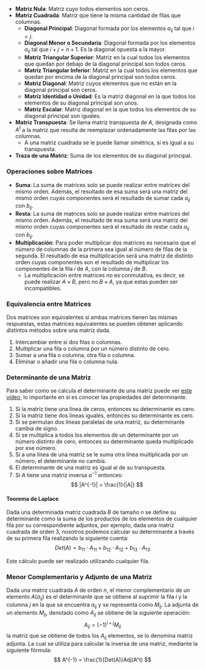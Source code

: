 
- **Matriz Nula**: Matriz cuyo todos elementos son ceros.
- **Matriz Cuadrada**: Matriz que tiene la misma cantidad de filas que columnas.
	- **Diagonal Principal**: Diagonal formada por los elementos $a_{ij}$ tal que $i = j$.
	- **Diagonal Menor o Secundaria**: Diagonal formada por los elementos $a_{ij}$ tal que $i + j = n+1$. Es la diagonal opuesta a la mayor.
	- **Matriz Triangular Superior**: Matriz en la cual todos los elementos que quedan por debajo de la diagonal principal son todos ceros.
	- **Matriz Triangular Inferior**: Matriz en la cual todos los elementos que quedan por encima de la diagonal principal son todos ceros.
	- **Matriz Diagonal**: Matriz cuyos elementos que no están en la diagonal principal son ceros.
	- **Matriz Identidad o Unidad**: Es la matriz diagonal en la que todos los elementos de su diagonal principal son unos.
	- **Matriz Escalar**: Matriz diagonal en la que todos los elementos de su diagonal principal son iguales.
- **Matriz Transpuesta**: Se llama matriz transpuesta de $A$, designada como $A^t$ a la matriz que resulta de reemplazar ordenadamente las filas por las columnas.
	- A una matriz cuadrada se le puede llamar simétrica, si es igual a su transpuesta.
- **Traza de una Matriz**: Suma de los elementos de su diagonal principal.


### Operaciones sobre Matrices

- **Suma**: La suma de matrices solo se puede realizar entre matrices del mismo orden. Además, el resultado de esa suma será una matriz del mismo orden cuyas componentes será el resultado de sumar cada $a_{ij}$ con $b_{ij}$.
- **Resta**: La suma de matrices solo se puede realizar entre matrices del mismo orden. Además, el resultado de esa suma será una matriz del mismo orden cuyas componentes será el resultado de restar cada $a_{ij}$ con $b_{ij}$.
- **Multiplicación**: Para poder multiplicar dos matrices es necesario que el número de columnas de la primera sea igual al número de filas de la segunda. El resultado de esa multiplicación será una matriz de distinto orden cuyas componentes son el resultado de multiplicar los componentes de la fila $i$ de $A$, con la columna $j$ de $B$.
	- La multiplicación entre matrices no es conmutativa, es decir, se puede realizar $A\times B$, pero no $B \times A$, ya que estas pueden ser incompatibles.

### Equivalencia entre Matrices

Dos matrices son equivalentes si ambas matrices tienen las mismas respuestas, estas matrices equivalentes se pueden obtener aplicando distintos métodos sobre una matriz dada.

1. Intercambiar entre sí dos filas o columnas.
2. Multiplicar una fila o columna por un número distinto de cero.
3. Sumar a una fila o columna, otra fila o columna.
4. Eliminar o añadir una fila o columna nula.

### Determinante de una Matriz

Para saber como se calcula el determinante de una matriz puede ver [este vídeo](https://www.youtube.com/watch?v=8OnOZvc5rFQ&list=PLeySRPnY35dEr2XewNdOjOl7Ft0tLIlKI&index=17), lo importante en sí es conocer las propiedades del determinante.

1. Si la matriz tiene una línea de ceros, entonces su determinante es cero.
2. Si la matriz tiene dos líneas iguales, entonces su determinante es cero.
3. Si se permutan dos líneas paralelas de una matriz, su determinante cambia de signo.
4. Sí se multiplica a todos los elementos de un determinante por un número distinto de cero, entonces su determinante queda multiplicado por ese número.
5. Si a una línea de una matriz se le suma otra línea multiplicada por un número, el determinante no cambia.
6. El determinante de una matriz es igual al de su transpuesta.
7. Si $A$ tiene una matriz inversa $a^{-1}$ entonces:
$$
|A^{-1}| = \frac{1}{|A|}
$$
#### Teorema de Laplace
 
Dada una determinada matriz cuadrada $B$ de tamaño $n$ se define su determinante como la suma de los productos de los elementos de cualquier fila por su correspondiente adjuntos, por ejemplo, dada una matriz cuadrada de orden 3, nosotros podemos calcular su determinante a través de su primera fila realizando la siguiente cuenta:
$$
Det(A) = b_{11} \cdot A_{11} + b_{12} \cdot A_{12} + b_{13} \cdot A_{13}
$$

Este cálculo puede ser realizado utilizando cualquier fila.

### Menor Complementario y Adjunto de una Matriz

Dada una matriz cuadrada $A$ de orden $n$, el menor complementario de un elemento $A(a_{ij})$ es el determinante que se obtiene al suprimir la fila $i$ y la columna $j$ en la que se encuentra $a_{ij}$ y se representa como $M_{ij}$.
La adjunta de un elemento $M_{ij}$, denotado como $A_{ij}$ se obtiene de la siguiente operación:
$$
A_{ij} = (-1)^{i+j}M_{ij}
$$
la matriz que se obtiene de todos los $A_{ij}$ elementos, se lo denomina matriz adjunta. La cual se utiliza para calcular la inversa de una matriz, mediante la siguiente fórmula:
$$
A^{-1} = \frac{1}{Det(A)}Adj(A^t)
$$

